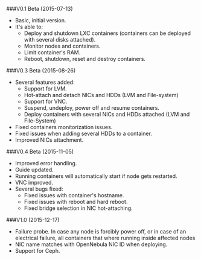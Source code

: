 ###V0.1 Beta (2015-07-13)

* Basic, initial version.
* It's able to:
    * Deploy and shutdown LXC containers (containers can be deployed with several disks attached).
    * Monitor nodes and containers.
    * Limit container's RAM.
    * Reboot, shutdown, reset and destroy containers.


###V0.3 Beta (2015-08-26)

* Several features added:
    * Support for LVM.
    * Hot-attach and detach NICs and HDDs (LVM and File-system)
    * Support for VNC.
    * Suspend, undeploy, power off and resume containers.
    * Deploy containers with several NICs and HDDs attached (LVM and File-System)
* Fixed containers monitorization issues.
* Fixed issues when adding several HDDs to a container.
* Improved NICs attachment.


###V0.4 Beta (2015-11-05)

* Improved error handling.
* Guide updated.
* Running containers will automatically start if node gets restarted.
* VNC improved.
* Several bugs fixed:
	* Fixed issues with container's hostname.
	* Fixed issues with reboot and hard reboot.
	* Fixed bridge selection in NIC hot-attaching.

###V1.0 (2015-12-17)
* Failure probe. In case any node is forcibly power off, or in case of an electrical failure, all containers that where running inside affected nodes
* NIC name matches with OpenNebula NIC ID when deploying.
* Support for Ceph. 
